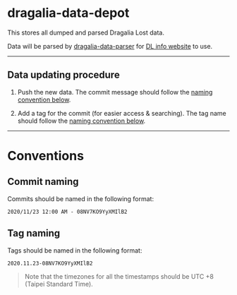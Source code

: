 # dragalia-data-depot

This stores all dumped and parsed Dragalia Lost data.

Data will be parsed by [dragalia-data-parser][parser] for [DL info website][DL-info] to use.

[DL-info]: http://dl.raenonx.cc
[parser]: https://github.com/RaenonX-DL/dragalia-data-parser

------

## Data updating procedure

1. Push the new data. The commit message should follow the [naming convention below](#commit-naming).

2. Add a tag for the commit (for easier access & searching). 
The tag name should follow the [naming convention below](#tag-naming).

------

# Conventions

## Commit naming

Commits should be named in the following format:

```
2020/11/23 12:00 AM - 08NV7KO9YyXMIlB2
```

## Tag naming

Tags should be named in the following format:

```
2020.11.23-08NV7KO9YyXMIlB2
```

> Note that the timezones for all the timestamps should be UTC +8 (Taipei Standard Time).